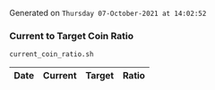 Generated on `Thursday 07-October-2021 at 14:02:52`

### Current to Target Coin Ratio
`current_coin_ratio.sh`

Date|Current|Target|Ratio
---|---|---|---
